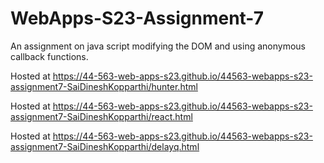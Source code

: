 # WebApps-S23-Assignment-7
An assignment on java script modifying the DOM and using anonymous callback functions.

Hosted at https://44-563-web-apps-s23.github.io/44563-webapps-s23-assignment7-SaiDineshKopparthi/hunter.html

Hosted at https://44-563-web-apps-s23.github.io/44563-webapps-s23-assignment7-SaiDineshKopparthi/react.html

Hosted at https://44-563-web-apps-s23.github.io/44563-webapps-s23-assignment7-SaiDineshKopparthi/delayq.html
